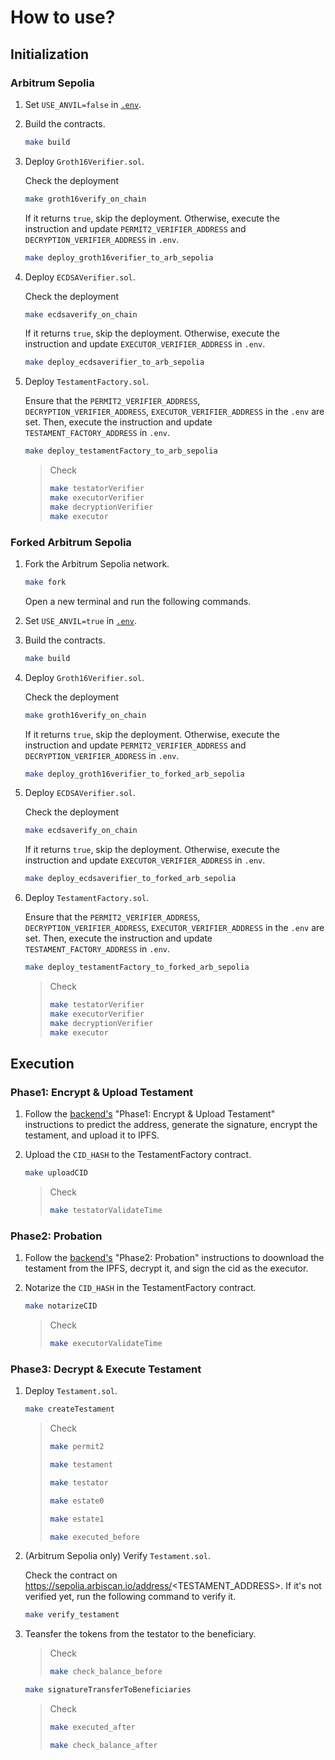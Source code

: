 # How to use?

## Initialization

### Arbitrum Sepolia
   
1. Set `USE_ANVIL=false` in [`.env`](../.env.example).

2. Build the contracts.

    ``` sh
    make build
    ```

3. Deploy `Groth16Verifier.sol`.

    Check the deployment

    ``` sh
    make groth16verify_on_chain
    ```

    If it returns `true`, skip the deployment. Otherwise, execute the instruction and update `PERMIT2_VERIFIER_ADDRESS` and `DECRYPTION_VERIFIER_ADDRESS` in `.env`.

    ``` sh
    make deploy_groth16verifier_to_arb_sepolia
    ```

4. Deploy `ECDSAVerifier.sol`.

    Check the deployment

    ``` sh
    make ecdsaverify_on_chain
    ```

    If it returns `true`, skip the deployment. Otherwise, execute the instruction and update `EXECUTOR_VERIFIER_ADDRESS` in `.env`.

    ``` sh
    make deploy_ecdsaverifier_to_arb_sepolia
    ```

5. Deploy `TestamentFactory.sol`.
   
   Ensure that the `PERMIT2_VERIFIER_ADDRESS`, `DECRYPTION_VERIFIER_ADDRESS`, `EXECUTOR_VERIFIER_ADDRESS` in the `.env` are set. Then, execute the instruction and update `TESTAMENT_FACTORY_ADDRESS` in `.env`.

    ``` sh
    make deploy_testamentFactory_to_arb_sepolia
    ```

    > Check
    > 
    > ``` sh
    > make testatorVerifier
    > make executorVerifier
    > make decryptionVerifier
    > make executor
    > ```

### Forked Arbitrum Sepolia
   
1. Fork the Arbitrum Sepolia network.

    ``` sh
    make fork
    ```

    Open a new terminal and run the following commands.

2. Set `USE_ANVIL=true` in [`.env`](../.env.example).

3. Build the contracts.

    ``` sh
    make build
    ```

4. Deploy `Groth16Verifier.sol`.

    Check the deployment

    ``` sh
    make groth16verify_on_chain
    ```

    If it returns `true`, skip the deployment. Otherwise, execute the instruction and update `PERMIT2_VERIFIER_ADDRESS` and `DECRYPTION_VERIFIER_ADDRESS` in `.env`.

    ``` sh
    make deploy_groth16verifier_to_forked_arb_sepolia
    ```
    
5. Deploy `ECDSAVerifier.sol`.

    Check the deployment

    ``` sh
    make ecdsaverify_on_chain
    ```

    If it returns `true`, skip the deployment. Otherwise, execute the instruction and update `EXECUTOR_VERIFIER_ADDRESS` in `.env`.

    ``` sh
    make deploy_ecdsaverifier_to_forked_arb_sepolia
    ```

6. Deploy `TestamentFactory.sol`.
   
   Ensure that the `PERMIT2_VERIFIER_ADDRESS`, `DECRYPTION_VERIFIER_ADDRESS`, `EXECUTOR_VERIFIER_ADDRESS` in the `.env` are set. Then, execute the instruction and update `TESTAMENT_FACTORY_ADDRESS` in `.env`.

    ``` sh
    make deploy_testamentFactory_to_forked_arb_sepolia
    ```

    > Check
    > 
    > ``` sh
    > make testatorVerifier
    > make executorVerifier
    > make decryptionVerifier
    > make executor
    > ```

## Execution

### Phase1: Encrypt & Upload Testament

1. Follow the [backend's](../apps/backend/) "Phase1: Encrypt & Upload Testament" instructions to predict the address, generate the signature, encrypt the testament, and upload it to IPFS.

2. Upload the `CID_HASH` to the TestamentFactory contract.

    ``` sh
    make uploadCID
    ```

    > Check
    > ``` sh
    > make testatorValidateTime
    > ```

### Phase2: Probation

1. Follow the [backend's](../apps/backend/) "Phase2: Probation" instructions to doownload the testament from the IPFS, decrypt it, and sign the cid as the executor.

2. Notarize the `CID_HASH` in the TestamentFactory contract.
    
    ``` sh
    make notarizeCID
    ```

    > Check
    > ``` sh
    > make executorValidateTime
    > ```

### Phase3: Decrypt & Execute Testament

1. Deploy `Testament.sol`.

    ``` sh
    make createTestament
    ```

    > Check
    > ``` sh
    > make permit2
    > ```
    > 
    > ``` sh
    > make testament
    > ```
    > 
    > ``` sh
    > make testator
    > ```
    > 
    > ``` sh
    > make estate0
    > ```
    > 
    > ``` sh
    > make estate1
    > ```
    > 
    > ``` sh
    > make executed_before
    > ```

2. (Arbitrum Sepolia only) Verify `Testament.sol`.

    Check the contract on https://sepolia.arbiscan.io/address/<TESTAMENT_ADDRESS>. If it's not verified yet, run the following command to verify it.

    ``` sh
    make verify_testament
    ```

3. Teansfer the tokens from the testator to the beneficiary.

    > Check
    > ``` sh
    > make check_balance_before
    > ```
    
    ``` sh
    make signatureTransferToBeneficiaries
    ```

    > Check
    > ``` sh
    > make executed_after
    > ```
    > 
    > ``` sh
    > make check_balance_after
    > ```

